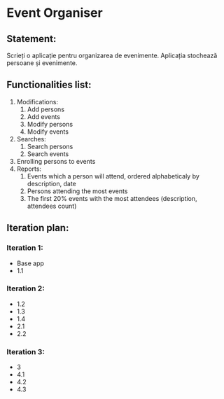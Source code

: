 # Event Organiser

## Statement:

Scrieți o aplicație pentru organizarea de evenimente.
Aplicația stochează persoane și evenimente.

## Functionalities list:

1. Modifications:
    1. Add persons
    2. Add events
    3. Modify persons
    4. Modify events
2. Searches:
    1. Search persons
    2. Search events
3. Enrolling persons to events
4. Reports:
    1. Events which a person will attend, ordered alphabeticaly by description, date
    2. Persons attending the most events
    3. The first 20% events with the most attendees (description, attendees count)

## Iteration plan:

### Iteration 1:

- Base app
- 1.1

### Iteration 2:

- 1.2
- 1.3
- 1.4
- 2.1
- 2.2

### Iteration 3:

- 3
- 4.1
- 4.2
- 4.3
